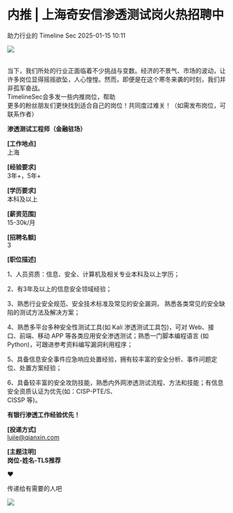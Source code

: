 #  内推 | 上海奇安信渗透测试岗火热招聘中   
助力行业的  Timeline Sec   2025-01-15 10:11  
  
![](https://mmbiz.qpic.cn/sz_mmbiz_jpg/VfLUYJEMVsh2U8LEpvHEVIw2fBUXGOhnYaTvAmv8eRSk47icrcKDO2YicWUeyKl7QOdnyx9w5u2b21gHODS7ibAdg/640?wx_fmt=jpeg&from=appmsg "")  
  
  
  
      
当下，我们所处的行业正面临着不少挑战与变数。经济的不景气、市场的波动，让许多岗位显得摇摇欲坠，人心惶惶。然而，即便是在这个寒冬来袭的时刻，我们并非孤军奋战。  
TimelineSec会多发一些内推岗位，帮助  
更多的粉丝朋友们更快找到适合自己的岗位！共同度过难关！（如需发布岗位，可联系作者）  
  
  
  
**渗透测试工程师（金融驻场）**  
  
  
  
**[工作地点]**  
上海  
  
**[经验要求]**  
3年+，5年+  
  
**[学历要求]**  
本科及以上  
  
**[薪资范围]**  
15-30k/月  
  
**[招聘名额]**  
3  
  
  
**[职位描述]**  
  
1、人员资质：信息、安全、计算机及相关专业本科及以上学历；  
  
2、有3年及以上的信息安全领域经验；  
  
3、熟悉行业安全规范、安全技术标准及常见的安全漏洞， 熟悉各类常见的安全缺陷的测试方法及解决方案；  
  
4、熟悉多平台多种安全性测试工具(如 Kali 渗透测试工具包)，可对 Web、接口、前端、移动 APP 等各类应用安全渗透测试；熟悉一门脚本编程语言 (如Python)，可跟进参考资料编写漏洞利用程序；  
  
5、具备信息安全事件应急响应处置经验，拥有较丰富的安全分析、事件问题定位、处置方案经验；  
  
6、具备较丰富的安全攻防技能，熟悉内外网渗透测试流程、方法和技能；有信息安全资质认证为优先(如：CISP-PTE/S、  
CISSP 等)。  
  
**有银行渗透工作经验优先！**  
  
  
**[投递方式]**  
lujie@qianxin.com  
  
**[主题注明]**  
**岗位-姓名-TLS推荐**  
  
  
  
❤  
  
传递给有需要的人吧  
  
![](https://mmbiz.qpic.cn/mmbiz_png/OkhKF2m1syrmlAus2fxnsxZBk4oIuTvAVIaL6pKgic5DEa8ynqo44GUwNML3ggkqMpbE1fiaLYvpPzeBrQJCS5bA/640?wx_fmt=png&from=appmsg&wxfrom=5&wx_lazy=1&wx_co=1 "")  
  
  
